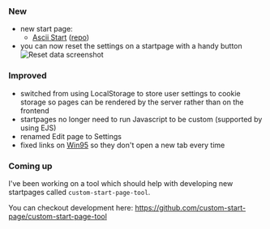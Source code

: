 ### New

- new start page:
    - [Ascii Start](https://ascii-start.customstart.page) ([repo](https://github.com/custom-start-page/ascii-start))
- you can now reset the settings on a startpage with a handy button
  ![Reset data screenshot](/images/news/20201012-reset-data.png)

### Improved

- switched from using LocalStorage to store user settings to cookie storage so pages can be rendered by the server rather than on the frontend
- startpages no longer need to run Javascript to be custom (supported by using EJS)
- renamed Edit page to Settings
- fixed links on [Win95](https://ascii-start.customstart.page) so they don't open a new tab every time

### Coming up

I've been working on a tool which should help with developing new startpages called `custom-start-page-tool`.

You can checkout development here: https://github.com/custom-start-page/custom-start-page-tool
